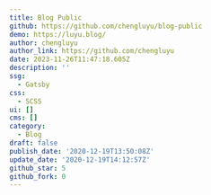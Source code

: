 ```yaml
---
title: Blog Public
github: https://github.com/chengluyu/blog-public
demo: https://luyu.blog/
author: chengluyu
author_link: https://github.com/chengluyu
date: 2023-11-26T11:47:18.605Z
description: ''
ssg:
  - Gatsby
css:
  - SCSS
ui: []
cms: []
category:
  - Blog
draft: false
publish_date: '2020-12-19T13:50:08Z'
update_date: '2020-12-19T14:12:57Z'
github_star: 5
github_fork: 0
---
```

